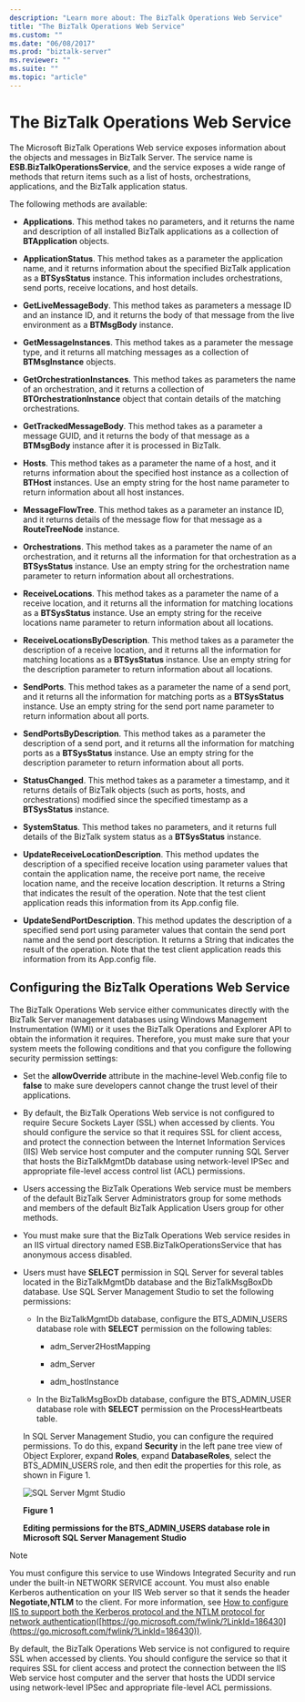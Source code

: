 ```yaml
---
description: "Learn more about: The BizTalk Operations Web Service"
title: "The BizTalk Operations Web Service"
ms.custom: ""
ms.date: "06/08/2017"
ms.prod: "biztalk-server"
ms.reviewer: ""
ms.suite: ""
ms.topic: "article"
---
```

# The BizTalk Operations Web Service
The Microsoft BizTalk Operations Web service exposes information about the objects and messages in BizTalk Server. The service name is **ESB.BizTalkOperationsService**, and the service exposes a wide range of methods that return items such as a list of hosts, orchestrations, applications, and the BizTalk application status.

 The following methods are available:

-   **Applications**. This method takes no parameters, and it returns the name and description of all installed BizTalk applications as a collection of **BTApplication** objects.

-   **ApplicationStatus**. This method takes as a parameter the application name, and it returns information about the specified BizTalk application as a **BTSysStatus** instance. This information includes orchestrations, send ports, receive locations, and host details.

-   **GetLiveMessageBody**. This method takes as parameters a message ID and an instance ID, and it returns the body of that message from the live environment as a **BTMsgBody** instance.

-   **GetMessageInstances**. This method takes as a parameter the message type, and it returns all matching messages as a collection of **BTMsgInstance** objects.

-   **GetOrchestrationInstances**. This method takes as parameters the name of an orchestration, and it returns a collection of **BTOrchestrationInstance** object that contain details of the matching orchestrations.

-   **GetTrackedMessageBody**. This method takes as a parameter a message GUID, and it returns the body of that message as a **BTMsgBody** instance after it is processed in BizTalk.

-   **Hosts**. This method takes as a parameter the name of a host, and it returns information about the specified host instance as a collection of **BTHost** instances. Use an empty string for the host name parameter to return information about all host instances.

-   **MessageFlowTree**. This method takes as a parameter an instance ID, and it returns details of the message flow for that message as a **RouteTreeNode** instance.

-   **Orchestrations**. This method takes as a parameter the name of an orchestration, and it returns all the information for that orchestration as a **BTSysStatus** instance. Use an empty string for the orchestration name parameter to return information about all orchestrations.

-   **ReceiveLocations**. This method takes as a parameter the name of a receive location, and it returns all the information for matching locations as a **BTSysStatus** instance. Use an empty string for the receive locations name parameter to return information about all locations.

-   **ReceiveLocationsByDescription**. This method takes as a parameter the description of a receive location, and it returns all the information for matching locations as a **BTSysStatus** instance. Use an empty string for the description parameter to return information about all locations.

-   **SendPorts**. This method takes as a parameter the name of a send port, and it returns all the information for matching ports as a **BTSysStatus** instance. Use an empty string for the send port name parameter to return information about all ports.

-   **SendPortsByDescription**. This method takes as a parameter the description of a send port, and it returns all the information for matching ports as a **BTSysStatus** instance. Use an empty string for the description parameter to return information about all ports.

-   **StatusChanged**. This method takes as a parameter a timestamp, and it returns details of BizTalk objects (such as ports, hosts, and orchestrations) modified since the specified timestamp as a **BTSysStatus** instance.

-   **SystemStatus**. This method takes no parameters, and it returns full details of the BizTalk system status as a **BTSysStatus** instance.

-   **UpdateReceiveLocationDescription**. This method updates the description of a specified receive location using parameter values that contain the application name, the receive port name, the receive location name, and the receive location description. It returns a String that indicates the result of the operation. Note that the test client application reads this information from its App.config file.

-   **UpdateSendPortDescription**. This method updates the description of a specified send port using parameter values that contain the send port name and the send port description. It returns a String that indicates the result of the operation. Note that the test client application reads this information from its App.config file.

## Configuring the BizTalk Operations Web Service
 The BizTalk Operations Web service either communicates directly with the BizTalk Server management databases using Windows Management Instrumentation (WMI) or it uses the BizTalk Operations and Explorer API to obtain the information it requires. Therefore, you must make sure that your system meets the following conditions and that you configure the following security permission settings:

- Set the **allowOverride** attribute in the machine-level Web.config file to **false** to make sure developers cannot change the trust level of their applications.

- By default, the BizTalk Operations Web service is not configured to require Secure Sockets Layer (SSL) when accessed by clients. You should configure the service so that it requires SSL for client access, and protect the connection between the Internet Information Services (IIS) Web service host computer and the computer running SQL Server that hosts the BizTalkMgmtDb database using network-level IPSec and appropriate file-level access control list (ACL) permissions.

- Users accessing the BizTalk Operations Web service must be members of the default BizTalk Server Administrators group for some methods and members of the default BizTalk Application Users group for other methods.

- You must make sure that the BizTalk Operations Web service resides in an IIS virtual directory named ESB.BizTalkOperationsService that has anonymous access disabled.

- Users must have **SELECT** permission in SQL Server for several tables located in the BizTalkMgmtDb database and the BizTalkMsgBoxDb database. Use SQL Server Management Studio to set the following permissions:

  -   In the BizTalkMgmtDb database, configure the BTS_ADMIN_USERS database role with **SELECT** permission on the following tables:

      -   adm_Server2HostMapping

      -   adm_Server

      -   adm_hostInstance

  -   In the BizTalkMsgBoxDb database, configure the BTS_ADMIN_USER database role with **SELECT** permission on the ProcessHeartbeats table.

  In SQL Server Management Studio, you can configure the required permissions. To do this, expand **Security** in the left pane tree view of Object Explorer, expand **Roles**, expand **DatabaseRoles**, select the BTS_ADMIN_USERS role, and then edit the properties for this role, as shown in Figure 1.

  ![SQL Server Mgmt Studio](../esb-toolkit/media/ch4-sqlservermgmtstudio.gif "Ch4-SQLServerMgmtStudio")

  **Figure 1**

  **Editing permissions for the BTS_ADMIN_USERS database role in Microsoft SQL Server Management Studio**

> [!NOTE]
>  You must configure this service to use Windows Integrated Security and run under the built-in NETWORK SERVICE account. You must also enable Kerberos authentication on your IIS Web server so that it sends the header **Negotiate,NTLM** to the client. For more information, see [How to configure IIS to support both the Kerberos protocol and the NTLM protocol for network authentication](https://go.microsoft.com/fwlink/?LinkId=186430)([https://go.microsoft.com/fwlink/?LinkId=186430](https://go.microsoft.com/fwlink/?LinkId=186430)).
>
>  By default, the BizTalk Operations Web service is not configured to require SSL when accessed by clients. You should configure the service so that it requires SSL for client access and protect the connection between the IIS Web service host computer and the server that hosts the UDDI service using network-level IPSec and appropriate file-level ACL permissions.
